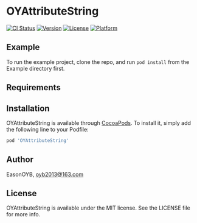 # OYAttributeString

[![CI Status](https://img.shields.io/travis/EasonOYB/OYAttributeString.svg?style=flat)](https://travis-ci.org/EasonOYB/OYAttributeString)
[![Version](https://img.shields.io/cocoapods/v/OYAttributeString.svg?style=flat)](https://cocoapods.org/pods/OYAttributeString)
[![License](https://img.shields.io/cocoapods/l/OYAttributeString.svg?style=flat)](https://cocoapods.org/pods/OYAttributeString)
[![Platform](https://img.shields.io/cocoapods/p/OYAttributeString.svg?style=flat)](https://cocoapods.org/pods/OYAttributeString)

## Example

To run the example project, clone the repo, and run `pod install` from the Example directory first.

## Requirements

## Installation

OYAttributeString is available through [CocoaPods](https://cocoapods.org). To install
it, simply add the following line to your Podfile:

```ruby
pod 'OYAttributeString'
```

## Author

EasonOYB, oyb2013@163.com

## License

OYAttributeString is available under the MIT license. See the LICENSE file for more info.
